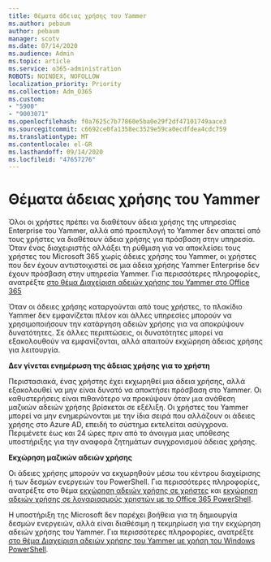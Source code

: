 ```yaml
---
title: Θέματα άδειας χρήσης του Yammer
ms.author: pebaum
author: pebaum
manager: scotv
ms.date: 07/14/2020
ms.audience: Admin
ms.topic: article
ms.service: o365-administration
ROBOTS: NOINDEX, NOFOLLOW
localization_priority: Priority
ms.collection: Adm_O365
ms.custom:
- "5900"
- "9003071"
ms.openlocfilehash: f0a7625c7b77860e5ba0e29f2df47101749aace3
ms.sourcegitcommit: c6692ce0fa1358ec3529e59ca0ecdfdea4cdc759
ms.translationtype: MT
ms.contentlocale: el-GR
ms.lasthandoff: 09/14/2020
ms.locfileid: "47657276"
---
```

# <a name="yammer-licensing-issues"></a>Θέματα άδειας χρήσης του Yammer

Όλοι οι χρήστες πρέπει να διαθέτουν άδεια χρήσης της υπηρεσίας Enterprise του Yammer, αλλά από προεπιλογή το Yammer δεν απαιτεί από τους χρήστες να διαθέτουν άδεια χρήσης για πρόσβαση στην υπηρεσία. Όταν ένας διαχειριστής αλλάξει τη ρύθμιση για να αποκλείσει τους χρήστες του Microsoft 365 χωρίς άδειες χρήσης του Yammer, οι χρήστες που δεν έχουν αντιστοιχιστεί σε μια άδεια χρήσης Yammer Enterprise δεν έχουν πρόσβαση στην υπηρεσία Yammer. Για περισσότερες πληροφορίες, ανατρέξτε [στο θέμα Διαχείριση αδειών χρήσης του Yammer στο Office 365](https://docs.microsoft.com/yammer/manage-yammer-users/manage-yammer-licenses-in-office-365) 

Όταν οι άδειες χρήσης καταργούνται από τους χρήστες, το πλακίδιο Yammer δεν εμφανίζεται πλέον και άλλες υπηρεσίες μπορούν να χρησιμοποιήσουν την κατάργηση αδειών χρήσης για να αποκρύψουν δυνατότητες. Σε άλλες περιπτώσεις, οι δυνατότητες μπορεί να εξακολουθούν να εμφανίζονται, αλλά απαιτούν εκχώρηση άδειας χρήσης για λειτουργία.  

**Δεν γίνεται ενημέρωση της άδειας χρήσης για το χρήστη**  

Περιστασιακά, ένας χρήστης έχει εκχωρηθεί μια άδεια χρήσης, αλλά εξακολουθεί να μην είναι δυνατό να αποκτήσει πρόσβαση στο Yammer. Οι καθυστερήσεις είναι πιθανότερο να προκύψουν όταν μια ανάθεση μαζικών αδειών χρήσης βρίσκεται σε εξέλιξη. Οι χρήστες του Yammer μπορεί να μην ενημερώνονται με την ίδια σειρά που αλλάζουν οι άδειες χρήσης στο Azure AD, επειδή το σύστημα εκτελείται ασύγχρονα. Περιμένετε έως και 24 ώρες πριν από το άνοιγμα μιας υπόθεσης υποστήριξης για την αναφορά ζητημάτων συγχρονισμού άδειας χρήσης.  

**Εκχώρηση μαζικών αδειών χρήσης**  

Οι άδειες χρήσης μπορούν να εκχωρηθούν μέσω του κέντρου διαχείρισης ή των δεσμών ενεργειών του PowerShell. Για περισσότερες πληροφορίες, ανατρέξτε στο θέμα [εκχώρηση αδειών χρήσης σε χρήστες](https://docs.microsoft.com/microsoft-365/admin/manage/assign-licenses-to-users) και [εκχώρηση αδειών χρήσης σε λογαριασμούς χρηστών με το Office 365 PowerShell](https://docs.microsoft.com/office365/enterprise/powershell/assign-licenses-to-user-accounts-with-office-365-powershell). 

Η υποστήριξη της Microsoft δεν παρέχει βοήθεια για τη δημιουργία δεσμών ενεργειών, αλλά είναι διαθέσιμη η τεκμηρίωση για την εκχώρηση αδειών χρήσης του Yammer. Για περισσότερες πληροφορίες, ανατρέξτε [στο θέμα Διαχείριση αδειών χρήσης του Yammer με χρήση του Windows PowerShell](https://docs.microsoft.com/yammer/manage-yammer-users/manage-yammer-licenses-in-office-365#manage-yammer-licenses-by-using-windows-powershell).